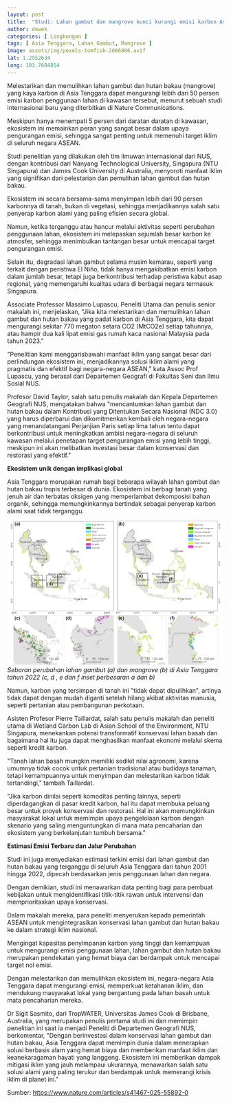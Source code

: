 ```yaml
---
layout: post
title:  "Studi: Lahan gambut dan mangrove kunci kurangi emisi karbon Asia Tenggara"
author: dewek
categories: [ Lingkungan ]
tags: [ Asia Tenggara, Lahan Gambut, Mangrove ]
image: assets/img/pexels-tomfisk-2666806.avif
lat: 1.2952634
long: 103.7684854
---
```


Melestarikan dan memulihkan lahan gambut dan hutan bakau (mangrove) yang kaya karbon di Asia Tenggara dapat mengurangi lebih dari 50 persen emisi karbon penggunaan lahan di kawasan tersebut, menurut sebuah studi internasional baru yang diterbitkan di Nature Communications.

Meskipun hanya menempati 5 persen dari daratan daratan di kawasan, ekosistem ini memainkan peran yang sangat besar dalam upaya pengurangan emisi, sehingga sangat penting untuk memenuhi target iklim di seluruh negara ASEAN.

Studi penelitian yang dilakukan oleh tim ilmuwan internasional dari NUS, dengan kontribusi dari Nanyang Technological University, Singapura (NTU Singapura) dan James Cook University di Australia, menyoroti manfaat iklim yang signifikan dari pelestarian dan pemulihan lahan gambut dan hutan bakau.

Ekosistem ini secara bersama-sama menyimpan lebih dari 90 persen karbonnya di tanah, bukan di vegetasi, sehingga menjadikannya salah satu penyerap karbon alami yang paling efisien secara global.

Namun, ketika terganggu atau hancur melalui aktivitas seperti perubahan penggunaan lahan, ekosistem ini melepaskan sejumlah besar karbon ke atmosfer, sehingga menimbulkan tantangan besar untuk mencapai target pengurangan emisi.

Selain itu, degradasi lahan gambut selama musim kemarau, seperti yang terkait dengan peristiwa El Niño, tidak hanya mengakibatkan emisi karbon dalam jumlah besar, tetapi juga berkontribusi terhadap peristiwa kabut asap regional, yang memengaruhi kualitas udara di berbagai negara termasuk Singapura.

Associate Professor Massimo Lupascu, Peneliti Utama dan penulis senior makalah ini, menjelaskan, "Jika kita melestarikan dan memulihkan lahan gambut dan hutan bakau yang padat karbon di Asia Tenggara, kita dapat mengurangi sekitar 770 megaton setara CO2 (MtCO2e) setiap tahunnya, atau hampir dua kali lipat emisi gas rumah kaca nasional Malaysia pada tahun 2023."

"Penelitian kami menggarisbawahi manfaat iklim yang sangat besar dari perlindungan ekosistem ini, menjadikannya solusi iklim alami yang pragmatis dan efektif bagi negara-negara ASEAN," kata Assoc Prof Lupascu, yang berasal dari Departemen Geografi di Fakultas Seni dan Ilmu Sosial NUS.

Profesor David Taylor, salah satu penulis makalah dan Kepala Departemen Geografi NUS, mengatakan bahwa "mencantumkan lahan gambut dan hutan bakau dalam Kontribusi yang Ditentukan Secara Nasional (NDC 3.0) yang harus diperbarui dan dikomitmenkan kembali oleh negara-negara yang menandatangani Perjanjian Paris setiap lima tahun tentu dapat berkontribusi untuk meningkatkan ambisi negara-negara di seluruh kawasan melalui penetapan target pengurangan emisi yang lebih tinggi, meskipun ini akan melibatkan investasi besar dalam konservasi dan restorasi yang efektif."

**Ekosistem unik dengan implikasi global**

Asia Tenggara merupakan rumah bagi beberapa wilayah lahan gambut dan hutan bakau tropis terbesar di dunia. Ekosistem ini berbagi tanah yang jenuh air dan terbatas oksigen yang memperlambat dekomposisi bahan organik, sehingga memungkinkannya bertindak sebagai penyerap karbon alami saat tidak terganggu.

![grafik](/assets/img/sea-mangrove.webp)
*Sebaran perubahan lahan gambut (a) dan mangrove (b) di Asia Tenggara tahun 2022 (c, d , e dan f inset perbesaran a dan b)*

Namun, karbon yang tersimpan di tanah ini "tidak dapat dipulihkan", artinya tidak dapat dengan mudah diganti setelah hilang akibat aktivitas manusia, seperti pertanian atau pembangunan perkotaan.

Asisten Profesor Pierre Taillardat, salah satu penulis makalah dan peneliti utama di Wetland Carbon Lab di Asian School of the Environment, NTU Singapura, menekankan potensi transformatif konservasi lahan basah dan bagaimana hal itu juga dapat menghasilkan manfaat ekonomi melalui skema seperti kredit karbon.

"Tanah lahan basah mungkin memiliki sedikit nilai agronomi, karena umumnya tidak cocok untuk pertanian tradisional atau budidaya tanaman, tetapi kemampuannya untuk menyimpan dan melestarikan karbon tidak tertandingi," tambah Taillardat.

"Jika karbon dinilai seperti komoditas penting lainnya, seperti diperdagangkan di pasar kredit karbon, hal itu dapat membuka peluang besar untuk proyek konservasi dan restorasi. Hal ini akan memungkinkan masyarakat lokal untuk memimpin upaya pengelolaan karbon dengan skenario yang saling menguntungkan di mana mata pencaharian dan ekosistem yang berkelanjutan tumbuh bersama."

**Estimasi Emisi Terbaru dan Jalur Perubahan**

Studi ini juga menyediakan estimasi terkini emisi dari lahan gambut dan hutan bakau yang terganggu di seluruh Asia Tenggara dari tahun 2001 hingga 2022, dipecah berdasarkan jenis penggunaan lahan dan negara.

Dengan demikian, studi ini menawarkan data penting bagi para pembuat kebijakan untuk mengidentifikasi titik-titik rawan untuk intervensi dan memprioritaskan upaya konservasi.

Dalam makalah mereka, para peneliti menyerukan kepada pemerintah ASEAN untuk mengintegrasikan konservasi lahan gambut dan hutan bakau ke dalam strategi iklim nasional.

Mengingat kapasitas penyimpanan karbon yang tinggi dan kemampuan untuk mengurangi emisi penggunaan lahan, lahan gambut dan hutan bakau merupakan pendekatan yang hemat biaya dan berdampak untuk mencapai target nol emisi.

Dengan melestarikan dan memulihkan ekosistem ini, negara-negara Asia Tenggara dapat mengurangi emisi, memperkuat ketahanan iklim, dan mendukung masyarakat lokal yang bergantung pada lahan basah untuk mata pencaharian mereka.

Dr Sigit Sasmito, dari TropWATER, Universitas James Cook di Brisbane, Australia, yang merupakan penulis pertama studi ini dan memimpin penelitian ini saat ia menjadi Peneliti di Departemen Geografi NUS, berkomentar, "Dengan berinvestasi dalam konservasi lahan gambut dan hutan bakau, Asia Tenggara dapat memimpin dunia dalam menerapkan solusi berbasis alam yang hemat biaya dan memberikan manfaat iklim dan keanekaragaman hayati yang langgeng. Ekosistem ini memberikan dampak mitigasi iklim yang jauh melampaui ukurannya, menawarkan salah satu solusi alami yang paling terukur dan berdampak untuk memerangi krisis iklim di planet ini."

Sumber: <https://www.nature.com/articles/s41467-025-55892-0>